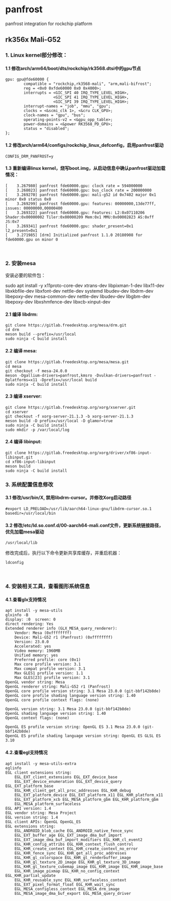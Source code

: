 # panfrost
panfrost integration for rockchip platform

## rk356x Mali-G52
### 1. Linux kernel部分修改：
#### 1.1 修改arch/arm64/boot/dts/rockchip/rk3568.dtsi中的gpu节点

    gpu: gpu@fde60000 {
            compatible = "rockchip,rk3568-mali", "arm,mali-bifrost";
            reg = <0x0 0xfde60000 0x0 0x4000>;
            interrupts = <GIC_SPI 40 IRQ_TYPE_LEVEL_HIGH>,
                         <GIC_SPI 41 IRQ_TYPE_LEVEL_HIGH>,
                         <GIC_SPI 39 IRQ_TYPE_LEVEL_HIGH>;
            interrupt-names = "job", "mmu", "gpu";
            clocks = <&scmi_clk 1>, <&cru CLK_GPU>;
            clock-names = "gpu", "bus";
            operating-points-v2 = <&gpu_opp_table>;
            power-domains = <&power RK3568_PD_GPU>;                                                                                                          
            status = "disabled";
    };  


#### 1.2 修改arch/arm64/configs/rockchip_linux_defconfig，启用panfrost驱动
```
CONFIG_DRM_PANFROST=y
```
#### 1.3 重新编译linux kernel，烧写boot.img，从启动信息中确认panfrost驱动加载情况：

```
[    3.267980] panfrost fde60000.gpu: clock rate = 594000000
[    3.268023] panfrost fde60000.gpu: bus_clock rate = 200000000
[    3.269270] panfrost fde60000.gpu: mali-g52 id 0x7402 major 0x1 minor 0x0 status 0x0
[    3.269299] panfrost fde60000.gpu: features: 00000000,13de77ff, issues: 00000000,00000400
[    3.269322] panfrost fde60000.gpu: Features: L2:0x07110206 Shader:0x00000002 Tiler:0x00000209 Mem:0x1 MMU:0x00002823 AS:0xff JS:0x7
[    3.269341] panfrost fde60000.gpu: shader_present=0x1 l2_present=0x1
[    3.271985] [drm] Initialized panfrost 1.1.0 20180908 for fde60000.gpu on minor 0
```

 
### 2. 安装mesa
安装必要的软件包：

sudo apt install -y x11proto-core-dev xtrans-dev libpixman-1-dev libx11-dev libxkbfile-dev libxfont-dev nettle-dev systemd libudev-dev libdrm-dev libepoxy-dev mesa-common-dev nettle-dev libudev-dev libgbm-dev libepoxy-dev libxshmfence-dev libxcb-xinput-dev

#### 2.1 编译 libdrm:
```
git clone https://gitlab.freedesktop.org/mesa/drm.git
cd drm
meson build --prefix=/usr/local
sudo ninja -C build install
```
#### 2.2 编译 mesa:
```
git clone https://gitlab.freedesktop.org/mesa/mesa.git
cd mesa
git checkout -f mesa-24.0.0
meson -Dgallium-drivers=panfrost,kmsro -Dvulkan-drivers=panfrost -Dplatforms=x11 -Dprefix=/usr/local build
sudo ninja -C build install
```
#### 2.3 编译 xserver:
```
git clone https://gitlab.freedesktop.org/xorg/xserver.git
cd xserver
git checkout -f xorg-server-21.1.3 -b xorg-server-21.1.3
meson build -D prefix=/usr/local -D glamor=true
sudo ninja -C build install
sudo mkdir -p /var/local/log
```
#### 2.4 编译 libinput:
```
git clone https://gitlab.freedesktop.org/xorg/driver/xf86-input-libinput.git
cd xf86-input-libinput 
meson build
sudo ninja -C build install
```
### 3.	系统配置信息修改
#### 3.1 修改/usr/bin/X, 禁用libdrm-cursor。并修改Xorg启动路径
```
#export LD_PRELOAD=/usr/lib/aarch64-linux-gnu/libdrm-cursor.so.1
basedir=/usr/local/bin
```
#### 3.2 修改/etc/ld.so.conf.d/00-aarch64-mali.conf文件，更新系统链接路径，优先加载mesa驱动
```
/usr/local/lib
```
修改完成后，执行以下命令更新共享库缓存，并重启机器：
```
ldconfig
```
 
### 4.	安装相关工具，查看图形系统信息
#### 4.1.查看glx支持情况
```
apt install -y mesa-utils
glxinfo -B
display: :0  screen: 0
direct rendering: Yes
Extended renderer info (GLX_MESA_query_renderer):
    Vendor: Mesa (0xffffffff)
    Device: Mali-G52 r1 (Panfrost) (0xffffffff)
    Version: 23.0.0
    Accelerated: yes
    Video memory: 1960MB
    Unified memory: yes
    Preferred profile: core (0x1)
    Max core profile version: 3.1
    Max compat profile version: 3.1
    Max GLES1 profile version: 1.1
    Max GLES[23] profile version: 3.1
OpenGL vendor string: Mesa
OpenGL renderer string: Mali-G52 r1 (Panfrost)
OpenGL core profile version string: 3.1 Mesa 23.0.0 (git-bbf142b8de)
OpenGL core profile shading language version string: 1.40
OpenGL core profile context flags: (none)

OpenGL version string: 3.1 Mesa 23.0.0 (git-bbf142b8de)
OpenGL shading language version string: 1.40
OpenGL context flags: (none)

OpenGL ES profile version string: OpenGL ES 3.1 Mesa 23.0.0 (git-bbf142b8de)
OpenGL ES profile shading language version string: OpenGL ES GLSL ES 3.10
```
#### 4.2.查看egl支持情况
```
apt install -y mesa-utils-extra
eglinfo
EGL client extensions string:
    EGL_EXT_client_extensions EGL_EXT_device_base
    EGL_EXT_device_enumeration EGL_EXT_device_query EGL_EXT_platform_base
    EGL_KHR_client_get_all_proc_addresses EGL_KHR_debug
    EGL_EXT_platform_device EGL_EXT_platform_x11 EGL_KHR_platform_x11
    EGL_EXT_platform_xcb EGL_MESA_platform_gbm EGL_KHR_platform_gbm
    EGL_MESA_platform_surfaceless
EGL API version: 1.4
EGL vendor string: Mesa Project
EGL version string: 1.4
EGL client APIs: OpenGL OpenGL_ES 
EGL extensions string:
    EGL_ANDROID_blob_cache EGL_ANDROID_native_fence_sync
    EGL_EXT_buffer_age EGL_EXT_image_dma_buf_import
    EGL_EXT_image_dma_buf_import_modifiers EGL_KHR_cl_event2
    EGL_KHR_config_attribs EGL_KHR_context_flush_control
    EGL_KHR_create_context EGL_KHR_create_context_no_error
    EGL_KHR_fence_sync EGL_KHR_get_all_proc_addresses
    EGL_KHR_gl_colorspace EGL_KHR_gl_renderbuffer_image
    EGL_KHR_gl_texture_2D_image EGL_KHR_gl_texture_3D_image
    EGL_KHR_gl_texture_cubemap_image EGL_KHR_image EGL_KHR_image_base
    EGL_KHR_image_pixmap EGL_KHR_no_config_context EGL_KHR_partial_update
    EGL_KHR_reusable_sync EGL_KHR_surfaceless_context
    EGL_EXT_pixel_format_float EGL_KHR_wait_sync
    EGL_MESA_configless_context EGL_MESA_drm_image
    EGL_MESA_image_dma_buf_export EGL_MESA_query_driver
```
